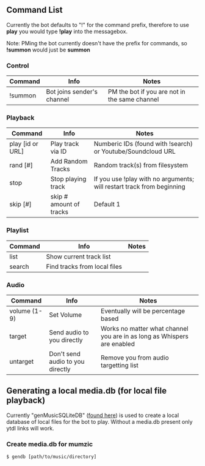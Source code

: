 ## Command List
Currently the bot defaults to "!" for the command prefix, therefore to use **play** you would type **!play** into the messagebox.

Note: PMing the bot currently doesn't have the prefix for commands, so **!summon** would just be **summon**

### Control
| Command | Info                      | Notes                                         |
|---------|---------------------------|-----------------------------------------------|
| !summon | Bot joins sender's channel| PM the bot if you are not in the same channel | 

### Playback
| Command           | Info                                  | Notes                                                                     |
|-------------------|---------------------------------------|---------------------------------------------------------------------------|
| play [id or URL] | Play track via ID                     | Numberic IDs (found with !search) or Youtube/Soundcloud URL               |
| rand [#]         | Add Random Tracks                     | Random track(s) from filesystem                                           |
| stop             | Stop playing track                    | If you use !play with no arguments; will restart track from beginning     |
| skip [#]         | skip # amount of tracks               | Default 1                                                                 |


### Playlist
| Command          | Info                                  | Notes                                                                     |
|------------------|---------------------------------------|---------------------------------------------------------------------------|
| list             | Show current track list               |                                                                           |
| search           | Find tracks from local files          |                                                                           |

### Audio
| Command          | Info                                  | Notes                                                                     |
|------------------|---------------------------------------|---------------------------------------------------------------------------|
| volume (1-9)     | Set Volume                            | Eventually will be percentage based                                       |
| target           | Send audio to you directly            | Works no matter what channel you are in as long as Whispers are enabled   |
| untarget         | Don't send audio to you directly      | Remove you from audio targetting list                                     |

## Generating a local media.db (for local file playback)

Currently "genMusicSQLiteDB" ([found here](https://github.com/iotku/genMusicSQLiteDB)) is used to create a local database of local files for the bot to play.
Without a media.db present only ytdl links will work.

### Create media.db for mumzic
`$ gendb [path/to/music/directory]`
